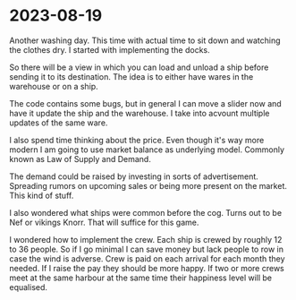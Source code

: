 # 2023-08-19

Another washing day. This time with actual time to sit down and watching the
clothes dry. I started with implementing the docks.

So there will be a view in which you can load and unload a ship before sending
it to its destination. The idea is to either have wares in the warehouse or
on a ship.

The code contains some bugs, but in general I can move a slider now and have
it update the ship and the warehouse. I take into acvount multiple updates of
the same ware.

I also spend time thinking about the price. Even though it's way more modern
I am going to use market balance as underlying model. Commonly known as
Law of Supply and Demand.

The demand could be raised by investing in sorts of advertisement. Spreading
rumors on upcoming sales or being more present on the market. This kind of
stuff.

I also wondered what ships were common before the cog. Turns out to be Nef
or vikings Knorr. That will suffice for this game.

I wondered how to implement the crew. Each ship is crewed by roughly 12 to 36
people. So if I go minimal I can save money but lack people to row in case the
wind is adverse.
Crew is paid on each arrival for each month they needed. If I raise the pay
they should be more happy. If two or more crews meet at the same harbour at
the same time their happiness level will be equalised.
